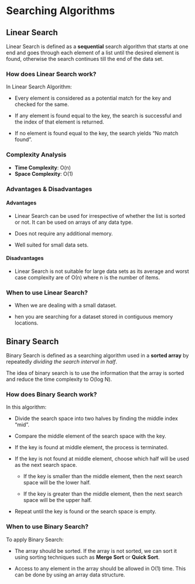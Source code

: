 # Searching Algorithms

## Linear Search

Linear Search is defined as a **sequential** search algorithm that starts at one end and goes through each element of a list until the desired element is found, otherwise the search continues till the end of the data set.

### How does Linear Search work?

In Linear Search Algorithm:

- Every element is considered as a potential match for the key and checked for the same.

- If any element is found equal to the key, the search is successful and the index of that element is returned.

- If no element is found equal to the key, the search yields “No match found”.

### Complexity Analysis

- **Time Complexity**: O(n)
- **Space Complexity**: O(1)

### Advantages & Disadvantages

#### Advantages

- Linear Search can be used for irrespective of whether the list is sorted or not. It can be used on arrays of any data type.

- Does not require any additional memory.

- Well suited for small data sets.

#### Disadvantages

- Linear Search is not suitable for large data sets as its average and worst case complexity are of Ο(n) where n is the number of items.

### When to use Linear Search?

- When we are dealing with a small dataset.

- hen you are searching for a dataset stored in contiguous memory locations.

## Binary Search

Binary Search is defined as a searching algorithm used in a **sorted array** by repeatedly _dividing the search interval in half_.

The idea of binary search is to use the information that the array is sorted and reduce the time complexity to O(log N).

### How does Binary Search work?

In this algorithm:

- Divide the search space into two halves by finding the middle index “mid”.

- Compare the middle element of the search space with the key.

- If the key is found at middle element, the process is terminated.

- If the key is not found at middle element, choose which half will be used as the next search space.

  - If the key is smaller than the middle element, then the next search space will be the lower half.

  - If the key is greater than the middle element, then the next search space will be the upper half.

- Repeat until the key is found or the search space is empty.

### When to use Binary Search?

To apply Binary Search:

- The array should be sorted. If the array is not sorted, we can sort it using sorting techniques such as **Merge Sort** or **Quick Sort**.

- Access to any element in the array should be allowed in O(1) time. This can be done by using an array data structure.
